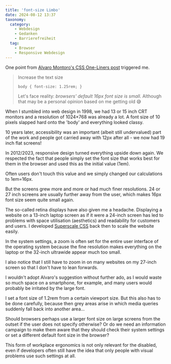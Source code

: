 ```yaml
---
title: 'font-size Limbo'
date: 2024-08-12 13:37
taxonomy:
  category:
    - Webdesign
    - Gedanken
    - Barrierefreiheit
  tag:
    - Browser
    - Responsive Webdesign
---
```

One point from [Alvaro Montoro's CSS One-Liners post](https://alvaromontoro.com/blog/68055/ten-css-one-liners-for-almost-every-project) triggered me.

> Increase the text size
> 
> `body { font-size: 1.25rem; }`
> 
> Let's face reality: *browsers' default 16px font size is small*. Although that may be a personal opinion based on me getting old 😅

When I stumbled into web design in 1998, we had 13 or 15 inch CRT monitors and a resolution of 1024×768 was already a lot. A font size of 10 pixels slapped hard onto the 'body' and everything looked classy.

10 years later, accessibility was an important (albeit still undervalued) part of the work and people got carried away with 12px after all - we now had 19 inch flat screens!

In 2012/2023, responsive design turned everything upside down again. We respected the fact that people simply set the font size that works best for them in the browser and used this as the initial value (1em).

Often users don't touch this value and we simply changed our calculations to 1em=16px.

But the screens grew more and more or had much finer resolutions. 24 or 27 inch screens are usually further away from the user, which makes 16px font size seem quite small again.

The so-called retina displays have also given me a headache. Displaying a website on a 13-inch laptop screen as if it were a 24-inch screen has led to problems with space utilisation (aesthetics) and readability for customers and users. I developed [Superscale CSS](/blog/superscale-css) back then to scale the website easily.

In the system settings, a zoom is often set for the entire user interface of the operating system because the fine resolution makes everything on the laptop or the 32-inch ultrawide appear much too small.

I also notice that I still have to zoom in on many websites on my 27-inch screen so that I don't have to lean forwards.

I wouldn't adopt Alvaro's suggestion without further ado, as I would waste so much space on a smartphone, for example, and many users would probably be irritated by the large font.

I set a font size of 1.2rem from a certain viewport size. But this also has to be done carefully, because then grey areas arise in which media queries suddenly fall back into another area...

Should browsers perhaps use a larger font size on large screens from the outset if the user does not specify otherwise? Or do we need an information campaign to make them aware that they should check their system settings or set a different default font size in the browser?

This form of workplace ergonomics is not only relevant for the disabled, even if developers often still have the idea that only people with visual problems use such settings at all.